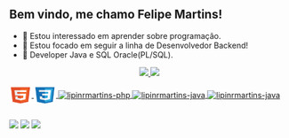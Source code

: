 ## Bem vindo, me chamo Felipe Martins!

- 👀 Estou interessado em aprender sobre programação.
- 🎯 Estou focado em seguir a linha de Desenvolvedor Backend!
- 🌱 Developer Java e SQL Oracle(PL/SQL).

<div align="center">
  <a href="https://github.com/lipinrmartins">
  <img height="180em" src="https://github-readme-stats.vercel.app/api?username=lipinrmartins&show_icons=true&theme=dark&include_all_commits=true&count_private=true"/>
  <img height="180em" src="https://github-readme-stats.vercel.app/api/top-langs/?username=lipinrmartins&layout=compact&langs_count=7&theme=dark"/>
</div>
<div style="display: inline_block"><br>
  <img align="center" alt="lipinrmartins-HTML" height="30" width="40" src="https://raw.githubusercontent.com/devicons/devicon/master/icons/html5/html5-original.svg"/>
  <img align="center" alt="lipinrmartins-CSS" height="30" width="40" src="https://raw.githubusercontent.com/devicons/devicon/master/icons/css3/css3-original.svg"/>
  <img align="center" alt="lipinrmartins-php" height="30" width="40" src="https://cdn.jsdelivr.net/gh/devicons/devicon/icons/php/php-original.svg"/>
  <img align="center" alt="lipinrmartins-java" height="35" width="45" src="https://cdn.jsdelivr.net/gh/devicons/devicon/icons/java/java-original-wordmark.svg"/>
  <img align="center" alt="lipinrmartins-java" height="35" width="45" src="https://cdn.jsdelivr.net/gh/devicons/devicon/icons/spring/spring-plain-wordmark.svg"/>
</div>
  
##
 
<div> 
  <a href = "https://www.instagram.com/lipinrmartins" target="_blank"><img src="https://img.shields.io/badge/-Instagram-%23E4405F?style=for-the-badge&logo=instagram&logoColor=white" target="_blank"></a>
  <a href = "mailto:felipe.martinsjiu@gmail.com"><img src="https://img.shields.io/badge/Gmail-D14836?style=for-the-badge&logo=gmail&logoColor=white" target="_blank"></a>
  <a href = "https://www.linkedin.com/in/felipe-rodrigues-martins-abaa17229/" target="_blank"><img src="https://img.shields.io/badge/-LinkedIn-%230077B5?style=for-the-badge&logo=linkedin&logoColor=white" target="_blank"></a> 
 
</div>

